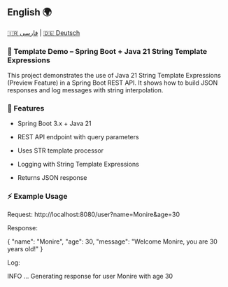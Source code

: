 ## English 🌍

[🇮🇷 فارسی](./README.fa.md) | [🇩🇪 Deutsch](./README.de.md)

### 📌 Template Demo – Spring Boot + Java 21 String Template Expressions
This project demonstrates the use of Java 21 String Template Expressions (Preview Feature) in a Spring Boot REST API.
It shows how to build JSON responses and log messages with string interpolation.

### 🚀 Features
- Spring Boot 3.x + Java 21

- REST API endpoint with query parameters

- Uses STR template processor

- Logging with String Template Expressions

- Returns JSON response

### ⚡ Example Usage

Request:
http://localhost:8080/user?name=Monire&age=30

Response:

{
"name": "Monire",
"age": 30,
"message": "Welcome Monire, you are 30 years old!"
}


Log:

INFO  ... Generating response for user Monire with age 30

